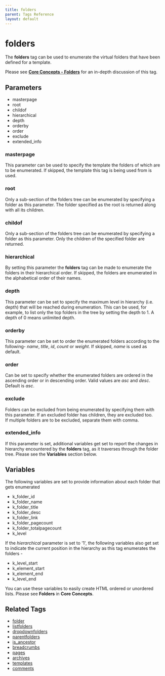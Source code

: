 ```yaml
---
title: folders
parent: Tags Reference
layout: default
---
```


# folders

The **folders** tag can be used to enumerate the virtual folders that have been defined for a template.

Please see [**Core Concepts - Folders**](../concepts/using-folders.html) for an in-depth discussion of this tag.

## Parameters

* masterpage
* root
* childof
* hierarchical
* depth
* orderby
* order
* exclude
* extended\_info

### masterpage

This parameter can be used to specify the template the folders of which are to be enumerated. If skipped, the template this tag is being used from is used.

### root

Only a sub-section of the folders tree can be enumerated by specifying a folder as this parameter. The folder specified as the root is returned along with all its children.

### childof

Only a sub-section of the folders tree can be enumerated by specifying a folder as this parameter. Only the children of the specified folder are returned.

### hierarchical

By setting this parameter the **folders** tag can be made to enumerate the folders in their hierarchical order. If skipped, the folders are enumerated in the alphabetical order of their names.

### depth

This parameter can be set to specify the maximum level in hierarchy (i.e. depth) that will be reached during enumeration. This can be used, for example, to list only the top folders in the tree by setting the depth to 1\. A depth of 0 means unlimited depth.

### orderby

This parameter can be set to order the enumerated folders according to the following- _name_, _title_, _id_, _count_ or _weight_. If skipped, _name_ is used as default.

### order

Can be set to specify whether the enumerated folders are ordered in the ascending order or in descending order. Valid values are _asc_ and _desc_. Default is _asc_.

### exclude

Folders can be excluded from being enumerated by specifying them with this parameter. If an excluded folder has children, they are excluded too.<br/>
If multiple folders are to be excluded, separate them with comma.

### extended_info

If this parameter is set, additional variables get set to report the changes in hierarchy encountered by the **folders** tag, as it traverses through the folder tree. Please see the **Variables** section below.

## Variables

The following variables are set to provide information about each folder that gets enumerated

* k\_folder\_id
* k\_folder\_name
* k\_folder\_title
* k\_folder\_desc
* k\_folder\_link
* k\_folder\_pagecount
* k\_folder\_totalpagecount
* k\_level

If the _hierarchical_ parameter is set to '1', the following variables also get set to indicate the current position in the hierarchy as this tag enumerates the folders -

* k\_level\_start
* k\_element\_start
* k\_element\_end
* k\_level\_end

You can use these variables to easily create HTML ordered or unordered lists. Please see **Folders** in **Core Concepts**.

## Related Tags

* [folder](./folder.html)
* [listfolders](./listfolders.html)
* [dropdownfolders](./dropdownfolders.html)
* [parentfolders](./parentfolders.html)
* [is\_ancestor](./is_ancestor.html)
* [breadcrumbs](./breadcrumbs.html)
* [pages](./pages.html)
* [archives](./archives.html)
* [templates](./templates.html)
* [comments](./comments.html)
